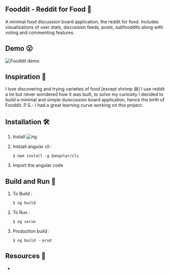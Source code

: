 ## Fooddit - Reddit for Food 🍲

A minimal food discussion board application, the reddit for food. Includes visualizations of user stats, discussion feeds, posts, subfooddits along with voting and commenting features.

## Demo 😮
![Fooddit demo](https://youtu.be/bCYouzaFW8s)

## Inspiration 🤩
I love discovering and trying varieties of food [except shrimp 😅] I use reddit a lot but never wondered how it was built, to solve my curiosity I decided to build a minimal and simple duiscussion board application, hence the birth of Fooddit. P.S.- I had a great learning curve working on this project.

## Installation 🛠️
1. Install ![ng](https://nodejs.org/en/)

2. Intstall angular cli :

    ```$ npm install -g @angular/cli```

3. Import the angular code

## Build and Run 🚀
1. To Build :

    ```$ ng build```
    
2. To Run :

    ```$ ng serve```
    
3. Production build :

    ```$ ng build --prod```
    
  ## Resources 🙏

* 

 






  


